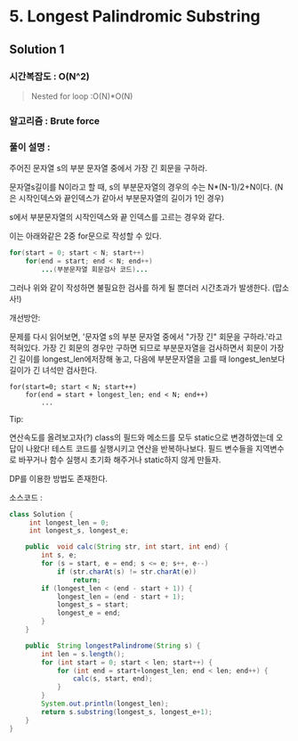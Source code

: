 # 5. Longest Palindromic Substring

## Solution 1

###  시간복잡도 : O(N^2) 

> Nested for loop :O(N)*O(N)

### 알고리즘 :  Brute force

### 풀이 설명 :
주어진 문자열 s의 부분 문자열 중에서 가장 긴 회문을 구하라.

문자열s길이를 N이라고 할 때, s의 부분문자열의 경우의 수는 N*(N-1)/2+N이다. (N은 시작인덱스와 끝인덱스가 같아서 부분문자열의 길이가 1인 경우)

s에서 부분문자열의 시작인덱스와 끝 인덱스를 고르는 경우와 같다.

이는 아래와같은 2중 for문으로 작성할 수 있다.

```java
for(start = 0; start < N; start++)
	for(end = start; end < N; end++)
		...(부분문자열 회문검사 코드)...
```

그러나 위와 같이 작성하면 불필요한 검사를 하게 될 뿐더러 시간초과가 발생한다. (맙소사!)



개선방안:

문제를 다시 읽어보면, '문자열 s의 부분 문자열 중에서 "가장 긴" 회문을 구하라.'라고 적혀있다. 가장 긴 회문의 경우만 구하면 되므로 부분문자열을 검사하면서 회문이 가장 긴 길이를 longest_len에저장해 놓고,  다음에 부분문자열을 고를 때 longest_len보다 길이가 긴 녀석만 검사한다.

```
for(start=0; start < N; start++)
	for(end = start + longest_len; end < N; end++)
		...
```



Tip:

연산속도를 올려보고자(?) class의 필드와 메소드를 모두 static으로 변경하였는데 오답이 나왔다! 테스트 코드를 실행시키고 연산을 반복하나보다. 필드 변수들을 지역변수로 바꾸거나 함수 실행시 초기화 해주거나 static하지 않게 만들자.

DP를 이용한 방법도 존재한다.




소스코드 : 

```java
class Solution {
	 int longest_len = 0;
	 int longest_s, longest_e;

	public  void calc(String str, int start, int end) {
		int s, e;
		for (s = start, e = end; s <= e; s++, e--)
			if (str.charAt(s) != str.charAt(e))
				return;
		if (longest_len < (end - start + 1)) {
			longest_len = (end - start + 1);
			longest_s = start;
			longest_e = end;
		}
	}

	public  String longestPalindrome(String s) {
		int len = s.length();
		for (int start = 0; start < len; start++) {
			for (int end = start+longest_len; end < len; end++) {
				calc(s, start, end);
			}
		}
		System.out.println(longest_len);
		return s.substring(longest_s, longest_e+1);
	}
}
```

